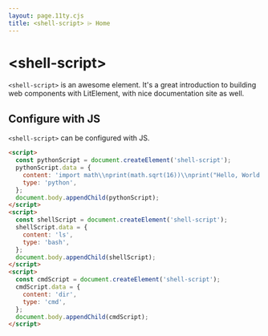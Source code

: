 ```yaml
---
layout: page.11ty.cjs
title: <shell-script> ⌲ Home
---
```


# &lt;shell-script>

`<shell-script>` is an awesome element. It's a great introduction to building web components with LitElement, with nice documentation site as well.

## Configure with JS

<section class="columns">
  <div>

`<shell-script>` can be configured with JS.

```html
<script>
  const pythonScript = document.createElement('shell-script');
  pythonScript.data = {
    content: 'import math\\nprint(math.sqrt(16))\\nprint("Hello, World!")',
    type: 'python',
  };
  document.body.appendChild(pythonScript);
</script>
<script>
  const shellScript = document.createElement('shell-script');
  shellScript.data = {
    content: 'ls',
    type: 'bash',
  };
  document.body.appendChild(shellScript);
</script>
<script>
  const cmdScript = document.createElement('shell-script');
  cmdScript.data = {
    content: 'dir',
    type: 'cmd',
  };
  document.body.appendChild(cmdScript);
</script>
```

  </div>
</section>
<script>
  const pythonScript = document.createElement('shell-script');
  pythonScript.data = {
    content: 'import math\\nprint(math.sqrt(16))\\nprint("Hello, World!")',
    type: 'python',
  };
  document.body.appendChild(pythonScript);
</script>
<script>
  const shellScript = document.createElement('shell-script');
  shellScript.data = {
    content: 'ls',
    type: 'bash',
  };
  document.body.appendChild(shellScript);
</script>
<script>
  const cmdScript = document.createElement('shell-script');
  cmdScript.data = {
    content: 'dir',
    type: 'cmd',
  };
  document.body.appendChild(cmdScript);
</script>

